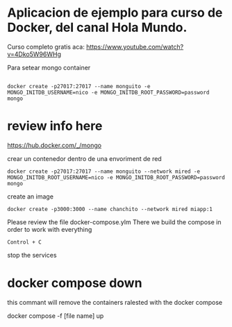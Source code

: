 # Aplicacion de ejemplo para curso de Docker, del canal Hola Mundo.

Curso completo gratis aca: https://www.youtube.com/watch?v=4Dko5W96WHg

Para setear mongo container 

```

docker create -p27017:27017 --name monguito -e MONGO_INITDB_USERNAME=nico -e MONGO_INITDB_ROOT_PASSWORD=password mongo

```

# review info here
https://hub.docker.com/_/mongo

crear un contenedor dentro de una envoriment de red

```
docker create -p27017:27017 --name monguito --network mired -e MONGO_INITDB_ROOT_USERNAME=nico -e MONGO_INITDB_ROOT_PASSWORD=password mongo
```

create an image
```
docker create -p3000:3000 --name chanchito --network mired miapp:1
```

Please review the file docker-compose.ylm
There we build the compose in order to work with everything


```
Control + C
```

stop the services

# docker compose down
this commant will remove the containers ralested with the docker compose


docker compose -f [file name] up